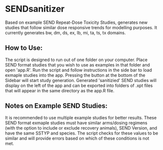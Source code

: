 # SENDsanitizer
Based on example SEND Repeat-Dose Toxicity Studies, generates new studies that follow similar dose responsive trends for modelling purposes. It currently generates bw, dm, ds, ex, lb, mi, ta, ts, tx domains. 

## How to Use:
The script is designed to run out of one folder on your computer. Place SEND format studies that you wish to use as examples in that folder and open 'app.R'. Run the script and follow instructions in the side bar to load exmaple studies into the app. Pressing the button at the bottom of the Sidebar will start study generation. Generated 'sanitizied' SEND studies will display on the left of the app and can be exported into folders of .xpt files that will appear in the same directory as the app.R file.

## Notes on Example SEND Studies:
It is recommended to use multiple example studies for better results. These SEND format exmaple studies must have similar arms/dosing regimens (with the option to include or exclude recovery animals), SEND Version, and have the same SSTYP and species. The script checks for these values to be similar and will provide errors based on which of these conditions is not met. 
